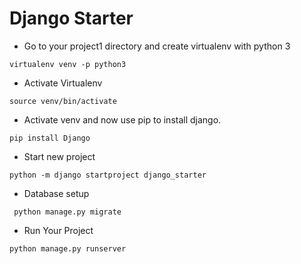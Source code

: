 # Django Starter

- Go to your project1 directory and create virtualenv with python 3

```
virtualenv venv -p python3
```

- Activate Virtualenv

```
source venv/bin/activate
```

- Activate venv and now use pip to install django.

```
pip install Django
```

- Start new project

```
python -m django startproject django_starter
```

- Database setup

```
 python manage.py migrate
```

- Run Your Project

```
python manage.py runserver
```

